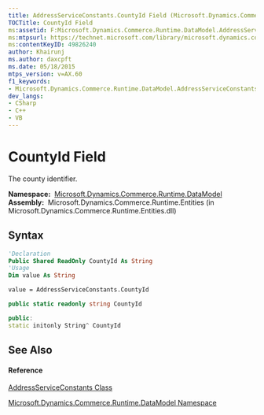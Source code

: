```yaml
---
title: AddressServiceConstants.CountyId Field (Microsoft.Dynamics.Commerce.Runtime.DataModel)
TOCTitle: CountyId Field
ms:assetid: F:Microsoft.Dynamics.Commerce.Runtime.DataModel.AddressServiceConstants.CountyId
ms:mtpsurl: https://technet.microsoft.com/library/microsoft.dynamics.commerce.runtime.datamodel.addressserviceconstants.countyid(v=AX.60)
ms:contentKeyID: 49826240
author: Khairunj
ms.author: daxcpft
ms.date: 05/18/2015
mtps_version: v=AX.60
f1_keywords:
- Microsoft.Dynamics.Commerce.Runtime.DataModel.AddressServiceConstants.CountyId
dev_langs:
- CSharp
- C++
- VB
---
```


# CountyId Field

The county identifier.

**Namespace:**  [Microsoft.Dynamics.Commerce.Runtime.DataModel](microsoft-dynamics-commerce-runtime-datamodel-namespace.md)  
**Assembly:**  Microsoft.Dynamics.Commerce.Runtime.Entities (in Microsoft.Dynamics.Commerce.Runtime.Entities.dll)

## Syntax

``` vb
'Declaration
Public Shared ReadOnly CountyId As String
'Usage
Dim value As String

value = AddressServiceConstants.CountyId
```

``` csharp
public static readonly string CountyId
```

``` c++
public:
static initonly String^ CountyId
```

## See Also

#### Reference

[AddressServiceConstants Class](addressserviceconstants-class-microsoft-dynamics-commerce-runtime-datamodel.md)

[Microsoft.Dynamics.Commerce.Runtime.DataModel Namespace](microsoft-dynamics-commerce-runtime-datamodel-namespace.md)

